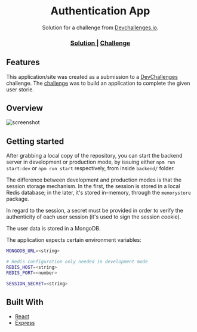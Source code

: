 <h1 align="center">Authentication App</h1>

<div align="center">
   Solution for a challenge from  <a href="http://devchallenges.io" target="_blank">Devchallenges.io</a>.
</div>

<div align="center">
  <h3>
    <a href="https://{your-url-to-the-solution}">
      Solution
    </a>
    <span> | </span>
    <a href="https://devchallenges.io/challenges/N1fvBjQfhlkctmwj1tnw">
      Challenge
    </a>
  </h3>
</div>

## Features

This application/site was created as a submission to a [DevChallenges](https://devchallenges.io/challenges) challenge. The [challenge](https://devchallenges.io/challenges/N1fvBjQfhlkctmwj1tnw) was to build an application to complete the given user storie.

## Overview

![screenshot](https://user-images.githubusercontent.com/16707738/92399059-5716eb00-f132-11ea-8b14-bcacdc8ec97b.png)

## Getting started

After grabbing a local copy of the repository, you can start the backend server in development or production mode, by issuing either `npm run start:dev` or `npm run start` respectively, from inside `backend/` folder.

The difference between development and production modes is that the session storage mechanism. In the first, the session is stored in a local Redis database; in the later, it's stored in-memory, through the `memorystore` package.

In regard to the session, a secret must be provided in order to verify the authenticity of each user session (it's used to sign the session cookie).

The user data is stored in a MongoDB.

The application expects certain environment variables:

```bash
MONGODB_URL=<string>

# Redis configuration only needed in development mode
REDIS_HOST=<string>
REDIS_PORT=<number>

SESSION_SECRET=<string>
```

## Built With

- [React](https://reactjs.org/)
- [Express](http://expressjs.com/)
